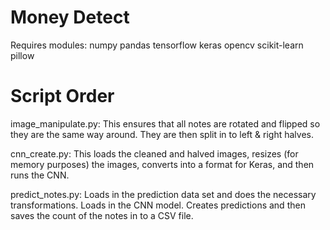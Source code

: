 # Money Detect
Requires modules:
  numpy
  pandas
  tensorflow
  keras
  opencv
  scikit-learn
  pillow

# Script Order
image_manipulate.py: This ensures that all notes are rotated and flipped so they are the same way around. They are then split in to left & right halves.

cnn_create.py: This loads the cleaned and halved images, resizes (for memory purposes) the images, converts into a format for Keras, and then runs the CNN.

predict_notes.py: Loads in the prediction data set and does the necessary transformations. Loads in the CNN model. Creates predictions and then saves the count of the notes in to a CSV file.
